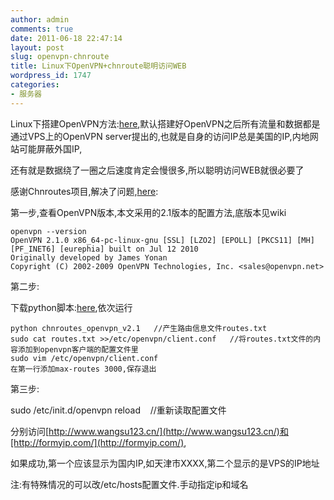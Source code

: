 ```yaml
---
author: admin
comments: true
date: 2011-06-18 22:47:14
layout: post
slug: openvpn-chnroute
title: Linux下OpenVPN+chnroute聪明访问WEB
wordpress_id: 1747
categories:
- 服务器
---
```


Linux下搭建OpenVPN方法:[here](http://www.freetstar.com/index.php/vps-build-up-openvpn),默认搭建好OpenVPN之后所有流量和数据都是通过VPS上的OpenVPN server提出的,也就是自身的访问IP总是美国的IP,内地网站可能屏蔽外国IP,




还有就是数据绕了一圈之后速度肯定会慢很多,所以聪明访问WEB就很必要了




感谢Chnroutes项目,解决了问题,[here](http://code.google.com/p/chnroutes/wiki/Usage):




第一步,查看OpenVPN版本,本文采用的2.1版本的配置方法,底版本见wiki



    
    openvpn --version
    OpenVPN 2.1.0 x86_64-pc-linux-gnu [SSL] [LZO2] [EPOLL] [PKCS11] [MH] [PF_INET6] [eurephia] built on Jul 12 2010
    Originally developed by James Yonan
    Copyright (C) 2002-2009 OpenVPN Technologies, Inc. <sales@openvpn.net>




第二步:




下载python脚本:[here](http://chnroutes.googlecode.com/files/chnroutes.py),依次运行



    
    python chnroutes_openvpn_v2.1   //产生路由信息文件routes.txt
    sudo cat routes.txt >>/etc/openvpn/client.conf   //将routes.txt文件的内容添加到openvpn客户端的配置文件里
    sudo vim /etc/openvpn/client.conf
    在第一行添加max-routes 3000,保存退出




第三步:




sudo /etc/init.d/openvpn reload    //重新读取配置文件




分别访问[http://www.wangsu123.cn/](http://www.wangsu123.cn/)和[http://formyip.com/](http://formyip.com/),




如果成功,第一个应该显示为国内IP,如天津市XXXX,第二个显示的是VPS的IP地址




注:有特殊情况的可以改/etc/hosts配置文件.手动指定ip和域名



